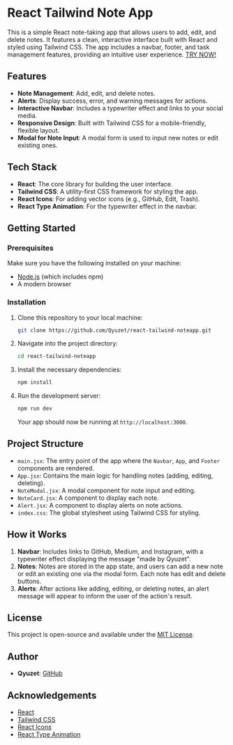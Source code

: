 # React Tailwind Note App

This is a simple React note-taking app that allows users to add, edit, and delete notes. It features a clean, interactive interface built with React and styled using Tailwind CSS. The app includes a navbar, footer, and task management features, providing an intuitive user experience. [TRY NOW!](https://react-tailwind-noteapp.vercel.app/)

## Features

- **Note Management**: Add, edit, and delete notes.
- **Alerts**: Display success, error, and warning messages for actions.
- **Interactive Navbar**: Includes a typewriter effect and links to your social media.
- **Responsive Design**: Built with Tailwind CSS for a mobile-friendly, flexible layout.
- **Modal for Note Input**: A modal form is used to input new notes or edit existing ones.

## Tech Stack

- **React**: The core library for building the user interface.
- **Tailwind CSS**: A utility-first CSS framework for styling the app.
- **React Icons**: For adding vector icons (e.g., GitHub, Edit, Trash).
- **React Type Animation**: For the typewriter effect in the navbar.

## Getting Started

### Prerequisites

Make sure you have the following installed on your machine:

- [Node.js](https://nodejs.org/) (which includes npm)
- A modern browser

### Installation

1. Clone this repository to your local machine:
   ```bash
   git clone https://github.com/Qyuzet/react-tailwind-noteapp.git
   ```

2. Navigate into the project directory:
   ```bash
   cd react-tailwind-noteapp
   ```

3. Install the necessary dependencies:
   ```bash
   npm install
   ```

4. Run the development server:
   ```bash
   npm run dev
   ```

   Your app should now be running at `http://localhost:3000`.

## Project Structure

- `main.jsx`: The entry point of the app where the `Navbar`, `App`, and `Footer` components are rendered.
- `App.jsx`: Contains the main logic for handling notes (adding, editing, deleting).
- `NoteModal.jsx`: A modal component for note input and editing.
- `NoteCard.jsx`: A component to display each note.
- `Alert.jsx`: A component to display alerts on note actions.
- `index.css`: The global stylesheet using Tailwind CSS for styling.


## How it Works

1. **Navbar**: Includes links to GitHub, Medium, and Instagram, with a typewriter effect displaying the message "made by Qyuzet".
2. **Notes**: Notes are stored in the app state, and users can add a new note or edit an existing one via the modal form. Each note has edit and delete buttons.
3. **Alerts**: After actions like adding, editing, or deleting notes, an alert message will appear to inform the user of the action's result.

## License

This project is open-source and available under the [MIT License](LICENSE).

## Author

- **Qyuzet**: [GitHub](https://github.com/Qyuzet)

## Acknowledgements

- [React](https://reactjs.org/)
- [Tailwind CSS](https://tailwindcss.com/)
- [React Icons](https://react-icons.github.io/react-icons/)
- [React Type Animation](https://www.npmjs.com/package/react-type-animation)
